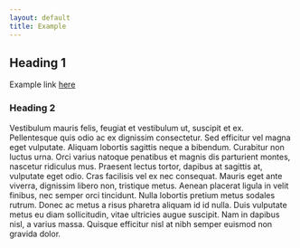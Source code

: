 ```yaml
---
layout: default
title: Example
---
```


## Heading 1

Example link [here]()

### Heading 2

Vestibulum mauris felis, feugiat et vestibulum ut, suscipit et ex. Pellentesque quis odio ac ex dignissim consectetur. Sed efficitur vel magna eget vulputate. Aliquam lobortis sagittis neque a bibendum. Curabitur non luctus urna. Orci varius natoque penatibus et magnis dis parturient montes, nascetur ridiculus mus. Praesent lectus tortor, dapibus at sagittis at, vulputate eget odio. Cras facilisis vel ex nec consequat. Mauris eget ante viverra, dignissim libero non, tristique metus. Aenean placerat ligula in velit finibus, nec semper orci tincidunt. Nulla lobortis pretium metus sodales rutrum. Donec ac metus a risus pharetra aliquam id id nulla. Duis vulputate metus eu diam sollicitudin, vitae ultricies augue suscipit. Nam in dapibus nisl, a varius massa. Quisque efficitur nisl at nibh semper euismod non gravida dolor.
